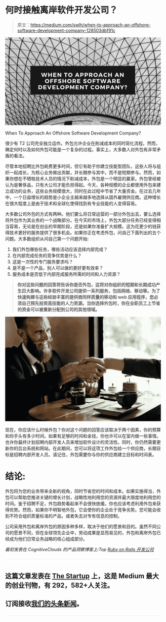 # 何时接触离岸软件开发公司？

> 原文：<https://medium.com/swlh/when-to-approach-an-offshore-software-development-company-128503dbf91c>

![](img/4efdf4b37c35a5bba70cc177a76669b1.png)

When To Approach An Offshore Software Development Company?

很少有 T2 公司完全独立运作。外包允许企业在削减成本的同时简化流程。然而，确定何时以及如何外包可能是一个复杂的过程。事实上，大多数人对外包有非常矛盾的看法。

尽管本地招聘比外包耗费更多时间，但它有助于你建立技能型团队，这些人将与组织一起成长，为核心业务做出贡献，并长期参与其中，而不是短期参与。然而，如果你想在不牺牲技术人员的情况下削减成本，外包是一个明显的赢家。外包曾经被认为是奢侈品，只有大公司才能负担得起。今天，各种规模的企业都使用外包来建立成功的业务，这些业务规模很大，同时在此过程中节省了大量资金。在过去几年中，一个日益增长的趋势是小企业主越来越多地选择从国外雇佣供应商。这种增长在很大程度上是由于技术和全球化使得找到有专业技能的人变得容易。

大多数公司外包的方式有两种。他们要么将日常运营的一部分外包出去，要么选择将外包作为其业务的一个战略部分。在今天的市场上，外包大部分任务已经变得相当容易，无论是在创业的早期阶段，还是如果你准备扩大规模。这为花更少的钱获得技术更好的服务提供了很多机会。如果你正在考虑外包，问自己下面列出的五个问题。大多数组织从问自己第一个问题开始:

1.  我们外包哪些任务，哪些活动应该选择内部完成？
2.  在内部完成任务的竞争优势是什么？
3.  这是一次性的专门服务要求吗？
4.  是不是一个产品，别人可以做的更好更有效率？
5.  服务成本是否低于内部完成服务所需的时间和人力资源？

> **你对这些问题的回答将告诉你是否外包，这将对你组织的短期和长期成功产生巨大影响。许多软件开发公司提供一系列服务，包括网络、移动等。为了快速构建与这些经验丰富的提供商同样质量的移动和 web 应用程序，您必须自己预先投资高技能的人力资源。当你选择外包时，你在全职员工上节省的资金可以被重新分配到公司的其他领域。**

![](img/33646627f4a6dcaa2fb6768ff6c2acd4.png)

现在，你应该什么时候外包？你对这个问题的回答应该取决于两个因素，你的预算和你手头有多少时间。如果有足够的时间和金钱，你也许可以在室内做一些事情。也许你最终计划招聘内部开发人员来增加软件设计的灵活性。同时，你仍然需要更新你的后台系统和网站。在此期间，您可以将这项工作外包给一个供应商，长期目标是招聘内部开发人员。请记住，外包需要你与你的供应商建立目标和时间表。

# 结论:

外包将为您的业务带来全新的视角，同时节省您的时间和成本。如果实施得当，外包可以帮助您推进关键的增长计划，战略性地利用您的资源并最大限度地利用您的时间。鉴于招聘不足，外包趋势看起来不会很快放缓。你也应该考虑利用外包来获得优势。然而，如果你不明智地外包，它会使你的企业处于竞争劣势。您可能会收到不符合组织质量标准的产品，或者失去对专有信息的控制。

公司采用外包和离岸外包的原因多种多样，取决于他们的愿景和目的。虽然不同公司的愿景不同，但在全球领先企业中，劳动成果是显而易见的，外包和离岸外包已经成为他们日常业务战略的核心组成部分。

*最初发表在 CognitiveClouds 的产品洞察博客上:Top* [*Ruby on Rails 开发公司*](https://www.cognitiveclouds.com)

![](img/731acf26f5d44fdc58d99a6388fe935d.png)

## 这篇文章发表在 [The Startup](https://medium.com/swlh) 上，这是 Medium 最大的创业刊物，有 292，582+人关注。

## 订阅接收[我们的头条新闻](http://growthsupply.com/the-startup-newsletter/)。

![](img/731acf26f5d44fdc58d99a6388fe935d.png)